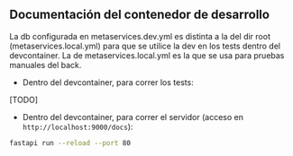 ## Documentación del contenedor de desarrollo

La db configurada en metaservices.dev.yml es distinta a la del dir root  (metaservices.local.yml) para que se utilice la dev en los tests dentro del devcontainer. La de metaservices.local.yml es la que se usa para pruebas manuales del back.

- Dentro del devcontainer, para correr los tests:

[TODO]


<!-- ```bash
pytest
``` -->


- Dentro del devcontainer, para correr el servidor (acceso en `http://localhost:9000/docs`):

```bash
fastapi run --reload --port 80
``` 


